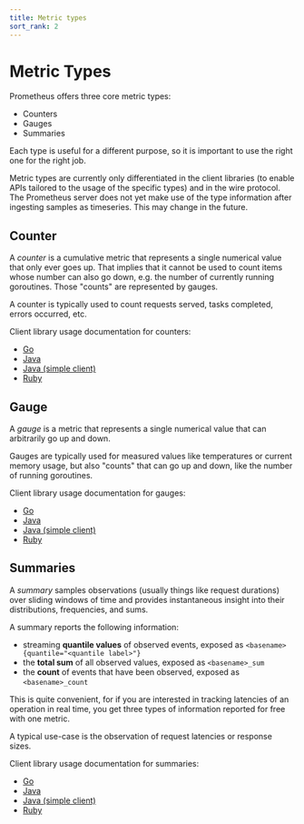 ```yaml
---
title: Metric types
sort_rank: 2
---
```


# Metric Types

Prometheus offers three core metric types:

  * Counters
  * Gauges
  * Summaries

Each type is useful for a different purpose, so it is important to use the
right one for the right job.

Metric types are currently only differentiated in the client libraries (to
enable APIs tailored to the usage of the specific types) and in the wire
protocol. The Prometheus server does not yet make use of the type information
after ingesting samples as timeseries. This may change in the future.

## Counter

A _counter_ is a cumulative metric that represents a single numerical value
that only ever goes up. That implies that it cannot be used to count items
whose number can also go down, e.g. the number of currently running goroutines.
Those "counts" are represented by gauges.

A counter is typically used to count requests served, tasks completed, errors
occurred, etc.

Client library usage documentation for counters:

   * [Go](http://godoc.org/github.com/prometheus/client_golang/prometheus#Counter)
   * [Java](https://github.com/prometheus/client_java/blob/master/client/src/main/java/io/prometheus/client/metrics/Counter.java)
   * [Java (simple client)](https://github.com/prometheus/client_java/blob/master/simpleclient/src/main/java/io/prometheus/client/Counter.java)
   * [Ruby](https://github.com/prometheus/client_ruby#counter)

## Gauge

A _gauge_ is a metric that represents a single numerical value that can
arbitrarily go up and down.

Gauges are typically used for measured values like temperatures or current
memory usage, but also "counts" that can go up and down, like the number of
running goroutines.

Client library usage documentation for gauges:

   * [Go](http://godoc.org/github.com/prometheus/client_golang/prometheus#Gauge)
   * [Java](https://github.com/prometheus/client_java/blob/master/client/src/main/java/io/prometheus/client/metrics/Gauge.java)
   * [Java (simple client)](https://github.com/prometheus/client_java/blob/master/simpleclient/src/main/java/io/prometheus/client/Gauge.java)
   * [Ruby](https://github.com/prometheus/client_ruby#gauge)

## Summaries

A _summary_ samples observations (usually things like request durations) over
sliding windows of time and provides instantaneous insight into their
distributions, frequencies, and sums.

A summary reports the following information:

  * streaming **quantile values** of observed events, exposed as `<basename>{quantile="<quantile label>"}`
  * the **total sum** of all observed values, exposed as `<basename>_sum`
  * the **count** of events that have been observed, exposed as `<basename>_count`

This is quite convenient, for if you are interested in tracking latencies of an
operation in real time, you get three types of information reported for free
with one metric.

A typical use-case is the observation of request latencies or response sizes.

Client library usage documentation for summaries:

   * [Go](http://godoc.org/github.com/prometheus/client_golang/prometheus#Summary)
   * [Java](https://github.com/prometheus/client_java/blob/master/client/src/main/java/io/prometheus/client/metrics/Summary.java)
   * [Java (simple client)](https://github.com/prometheus/client_java/blob/master/simpleclient/src/main/java/io/prometheus/client/Summary.java)
   * [Ruby](https://github.com/prometheus/client_ruby#summary)
